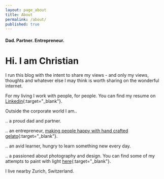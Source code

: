 ```yaml
---
layout: page_about
title: About
permalink: /about/
published: true
---
```


#### Dad. Partner. Entrepreneur.

# Hi. I am Christian

I run this blog with the intent to share my views - and only my views, thoughts and whatever else I may think is worth sharing on the wonderful internet. 

For my living I work with people, for people. 
You can find my resume on [Linkedin](https://ch.linkedin.com/in/christianpopa){:target="_blank"}.

Outside the corporate world I am..

.. a proud dad and partner.

.. an entrepreneur, [making people happy with hand crafted gelato](https://eiszeit.co/){:target="_blank"}. 

.. an avid learner, hungry to learn something new every day.

.. a passioned about photography and design. You can find some of my attempts to paint with light [here](https://500px.com/p/christianpopa?view=photos){:target="_blank"}.

I live nearby Zurich, Switzerland. 

